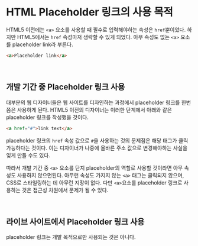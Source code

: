 # HTML Placeholder 링크의 사용 목적

HTML5 이전에는 `<a>` 요소를 사용할 때 필수로 입력해야하는 속성은 `href`뿐이었다. 하지만 HTML5에서는 `href` 속성마저 생략할 수 있게 되었다. 아무 속성도 없는 `<a>` 요소를 placeholder link라 부른다.

```html
<a>Placeholder link</a>
```

&nbsp;  

## 개발 기간 중 Placeholder 링크 사용

대부분의 웹 디자이너들은 웹 사이트를 디자인하는 과정에서 placeholder 링크를 한번 쯤은 사용하게 된다. HTML5 이전의 디자이너는 이러한 단계에서 아래와 같은 placeholder 링크를 작성했을 것이다.

```html
<a href="#">link text</a>
```

placeholder 링크의 `href` 속성 값으로  `#`을 사용하는 것의 문제점은 해당 태그가 클릭 가능하다는 것이다. 이는 디자이너가 나중에 올바른 주소 값으로 변경해야하는 사실을 잊게 만들 수도 있다.

따라서 개발 기간 중 `<a>` 요소를 단지 placeholder의 역할로 사용할 것이라면 아무 속성도 사용하지 않으면된다. 아무런 속성도 가지지 않는 `<a>` 태그는 클릭되지 않으며, CSS로 스타일링하는 데 아무런 지장이 없다. 다만 `<a>`요소를 placeholder 링크로 사용하는 것은 접근성 차원에서 문제가 될 수 있다. 

&nbsp;  

## 라이브 사이트에서 Placeholder 링크 사용

placeholder 링크는 개발 목적으로만 사용되는 것은 아니다. 

